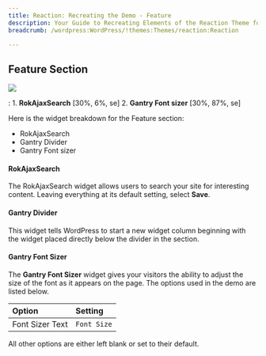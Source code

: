 ```yaml
---
title: Reaction: Recreating the Demo - Feature
description: Your Guide to Recreating Elements of the Reaction Theme for WordPress
breadcrumb: /wordpress:WordPress/!themes:Themes/reaction:Reaction

---
```


Feature Section
-----

![][demo]

:   1. **RokAjaxSearch** [30%, 6%, se]
    2. **Gantry Font sizer** [30%, 87%, se]

Here is the widget breakdown for the Feature section:

* RokAjaxSearch
* Gantry Divider
* Gantry Font sizer

#### RokAjaxSearch

The RokAjaxSearch widget allows users to search your site for interesting content. Leaving everything at its default setting, select **Save**.

#### Gantry Divider

This widget tells WordPress to start a new widget column beginning with the widget placed directly below the divider in the section.

#### Gantry Font Sizer

The **Gantry Font Sizer** widget gives your visitors the ability to adjust the size of the font as it appears on the page. The options used in the demo are listed below.

| Option          | Setting     |
| :-------------- | :---------- |
| Font Sizer Text | `Font Size` |

All other options are either left blank or set to their default.

[demo]: assets/demo_3.jpeg
